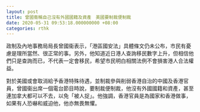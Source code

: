 ```yaml
---
layout: post
title: 曾國衞稱自己沒有外國國籍及資產　美國要制裁便制裁
date: 2020-05-31 09:53:18.000000000 +08:00
categories: rthk
---
```


政制及內地事務局局長曾國衞表示，「港區國安法」具體條文仍未公布，市民有憂慮是理所當然、很正常的事。另外，他知道近日港人查詢移民數字上升，但相信他們只是查詢而已，不代表一定會移民，希望市民明白相關法例不會損害港人合法權益。

對於美國或會取消給予香港特殊待遇，並制裁參與削弱香港自治的中國及香港官員，曾國衞出席一個電台節目時說，要制裁便制裁，他沒有外國國籍和資產，甚至連加拿大都可以不去，以免「被人捉」。他強調，香港官員是為國家和香港做事，如果有人恐嚇和威迫他，他亦無畏無懼。
